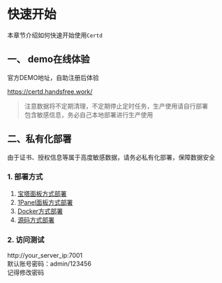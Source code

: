 # 快速开始
本章节介绍如何快速开始使用`Certd`

## 一、 demo在线体验

官方DEMO地址，自助注册后体验

https://certd.handsfree.work/

> 注意数据将不定期清理，不定期停止定时任务，生产使用请自行部署    
> 包含敏感信息，务必自己本地部署进行生产使用


## 二、私有化部署

由于证书、授权信息等属于高度敏感数据，请务必私有化部署，保障数据安全

###  1. 部署方式

1. [宝塔面板方式部署](./install/baota.md)
2. [1Panel面板方式部署](./install/1panel.md)
2. [Docker方式部署](./install/docker.md)
3. [源码方式部署](./install/source.md)


### 2. 访问测试

http://your_server_ip:7001    
默认账号密码：admin/123456    
记得修改密码



